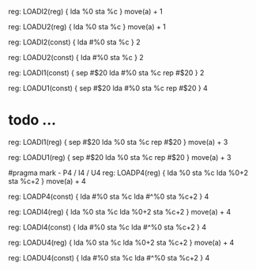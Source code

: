 reg: LOADI2(reg) {
    lda %0
    sta %c
}  move(a) + 1


reg: LOADU2(reg)  {
    lda %0
    sta %c
}  move(a) + 1

reg: LOADI2(const) {
    lda #%0
    sta %c
} 2


reg: LOADU2(const)  {
    lda #%0
    sta %c
} 2


reg: LOADI1(const) {
    sep #$20
    lda #%0
    sta %c
    rep #$20
} 2

reg: LOADU1(const) {
    sep #$20
    lda #%0
    sta %c
    rep #$20
} 4

# todo ...
reg: LOADI1(reg)  {
    sep #$20
    lda %0
    sta %c
    rep #$20
}  move(a) + 3

reg: LOADU1(reg)  {
    sep #$20
    lda %0
    sta %c
    rep #$20
}  move(a) + 3


#pragma mark - P4 / I4 / U4
reg: LOADP4(reg)  {
    lda %0
    sta %c
    lda %0+2
    sta %c+2
}  move(a) + 4


reg: LOADP4(const)  {
    lda #%0
    sta %c
    lda #^%0
    sta %c+2
} 4


reg: LOADI4(reg)  {
    lda %0
    sta %c
    lda %0+2
    sta %c+2
}  move(a) + 4

reg: LOADI4(const)  {
    lda #%0
    sta %c
    lda #^%0
    sta %c+2
} 4


reg: LOADU4(reg)  {
    lda %0
    sta %c
    lda %0+2
    sta %c+2
}  move(a) + 4

reg: LOADU4(const)  {
    lda #%0
    sta %c
    lda #^%0
    sta %c+2
} 4
